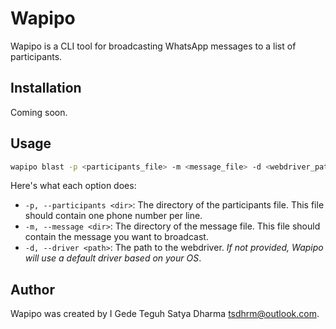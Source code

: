 # Wapipo

Wapipo is a CLI tool for broadcasting WhatsApp messages to a list of participants.

## Installation

Coming soon.


## Usage
```bash
wapipo blast -p <participants_file> -m <message_file> -d <webdriver_path>
```

Here's what each option does:

- `-p, --participants <dir>`: The directory of the participants file. This file should contain one phone number per line.
- `-m, --message <dir>`: The directory of the message file. This file should contain the message you want to broadcast.
- `-d, --driver <path>`: The path to the webdriver. *If not provided, Wapipo will use a default driver based on your OS*.

## Author
Wapipo was created by I Gede Teguh Satya Dharma <tsdhrm@outlook.com>. 

